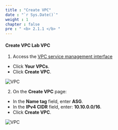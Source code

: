 ```yaml
---
title : "Create VPC"
date : "`r Sys.Date()`"
weight : 1
chapter : false
pre : " <b> 2.1.1 </b> "
---
```


#### Create VPC **Lab VPC**
1. Access the [VPC service management interface](https://console.aws.amazon.com/vpc/home)
  + Click **Your VPCs**.
  + Click **Create VPC**.

![VPC](/images/2.prerequisite/001-createvpc.png)

2. On the **Create VPC** page:
  + In the **Name tag** field, enter **ASG**.
  + In the **IPv4 CIDR** field, enter: **10.10.0.0/16**.
  + Click **Create VPC**.

![VPC](/images/2.prerequisite/002-createvpc.png)